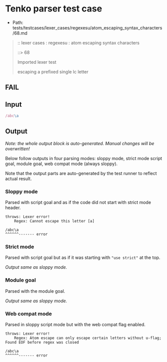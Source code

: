 # Tenko parser test case

- Path: tests/testcases/lexer_cases/regexesu/atom_escaping_syntax_characters/68.md

> :: lexer cases : regexesu : atom escaping syntax characters
>
> ::> 68
>
> Imported lexer test
>
> escaping a prefixed single lc letter

## FAIL

## Input

`````js
/abc\a
`````

## Output

_Note: the whole output block is auto-generated. Manual changes will be overwritten!_

Below follow outputs in four parsing modes: sloppy mode, strict mode script goal, module goal, web compat mode (always sloppy).

Note that the output parts are auto-generated by the test runner to reflect actual result.

### Sloppy mode

Parsed with script goal and as if the code did not start with strict mode header.

`````
throws: Lexer error!
    Regex: Cannot escape this letter [a]

/abc\a
^^^^^^------- error
`````

### Strict mode

Parsed with script goal but as if it was starting with `"use strict"` at the top.

_Output same as sloppy mode._

### Module goal

Parsed with the module goal.

_Output same as sloppy mode._

### Web compat mode

Parsed in sloppy script mode but with the web compat flag enabled.

`````
throws: Lexer error!
    Regex: Atom escape can only escape certain letters without u-flag; Found EOF before regex was closed

/abc\a
^^^^^^------- error
`````

